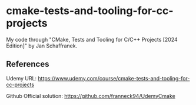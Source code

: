 # cmake-tests-and-tooling-for-cc-projects

My code through "CMake, Tests and Tooling for C/C++ Projects [2024 Edition]" by Jan Schaffranek.


## References

Udemy URL: <https://www.udemy.com/course/cmake-tests-and-tooling-for-cc-projects>

Github Official solution: <https://github.com/franneck94/UdemyCmake>
